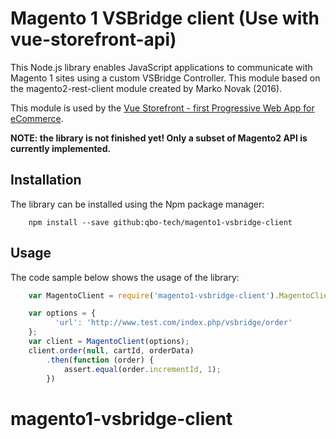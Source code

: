 # Magento 1 VSBridge client (Use with vue-storefront-api)

This Node.js library enables JavaScript applications to communicate with Magento 1 sites using a custom VSBridge Controller.
This module based on the magento2-rest-client module created by Marko Novak (2016).

This module is used by the [Vue Storefront - first Progressive Web App for eCommerce](https://github.com/DivanteLtd/vue-storefront-api).

**NOTE: the library is not finished yet! Only a subset of Magento2 API is currently implemented.**

## Installation

The library can be installed using the Npm package manager:

```
    npm install --save github:qbo-tech/magento1-vsbridge-client
```

## Usage

The code sample below shows the usage of the library:

```javascript
    var MagentoClient = require('magento1-vsbridge-client').MagentoClient;

    var options = {
          'url': 'http://www.test.com/index.php/vsbridge/order'
    };
    var client = MagentoClient(options);
    client.order(null, cartId, orderData)
        .then(function (order) {
            assert.equal(order.incrementId, 1);
        })
```
# magento1-vsbridge-client
